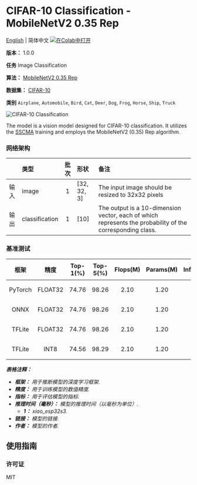 # CIFAR-10 Classification - MobileNetV2 0.35 Rep

[English](../en/CIFAR-10_Classification_MobileNetV2_0.35_Rep_32.md) | 简体中文 [![在Colab中打开](https://colab.research.google.com/assets/colab-badge.svg)](https://colab.research.google.com/github/seeed-studio/sscma-model-zoo/blob/refactor-auto-generate/notebooks/zh_CN/CIFAR-10_Classification_MobileNetV2_0.35_Rep_32.ipynb)

**版本：** 1.0.0

**任务** Image Classification

**算法：** [MobileNetV2 0.35 Rep](configs/classification/mobnetv2_0.35_rep_1bx16_300e_cifar10.py)

**数据集：** [CIFAR-10](https://www.cs.toronto.edu/~kriz/cifar.html)

**类别** `Airplane`, `Automobile`, `Bird`, `Cat`, `Deer`, `Dog`, `Frog`, `Horse`, `Ship`, `Truck`

![CIFAR-10 Classification](https://files.seeedstudio.com/sscma/static/cifar10_cls_0_35.png)

The model is a vision model designed for CIFAR-10 classification. It utilizes the [SSCMA](https://github.com/Seeed-Studio/SSCMA) training and employs the MobileNetV2 (0.35) Rep algorithm.

### 网络架构

|      | 类型           |  批次  | 形状        | 备注                                                                                                      |
|:-----|:---------------|:------:|:------------|:----------------------------------------------------------------------------------------------------------|
| 输入 | image          |   1    | [32, 32, 3] | The input image should be resized to 32x32 pixels                                                         |
| 输出 | classification |   1    | [10]        | The output is a 10-dimension vector, each of which represents the probability of the corresponding class. |
### 基准测试

|  框架   |  精度   |  Top-1(%)  |  Top-5(%)  |  Flops(M)  |  Params(M)  |  Inference(ms)   |                                                                                   下载                                                                                    |     作者     |
|:-------:|:-------:|:----------:|:----------:|:----------:|:-----------:|:----------------:|:-------------------------------------------------------------------------------------------------------------------------------------------------------------------------:|:------------:|
| PyTorch | FLOAT32 |   74.76    |   98.26    |    2.10    |    1.20     |        -         |  [链接](https://files.seeedstudio.com/sscma/model_zoo/classification/models/cifar10/mobilenetv2_0.35_cifar10_float32_sha1_229a650d3d6352349bbe09f27120b0ffaea03154.pth)   | Seeed Studio |
|  ONNX   | FLOAT32 |   74.76    |   98.26    |    2.10    |    1.20     |        -         |  [链接](https://files.seeedstudio.com/sscma/model_zoo/classification/models/cifar10/mobilenetv2_0.35_cifar10_float32_sha1_5de550613080ddb9e9c48917abae402b72fb1f7c.onnx)  | Seeed Studio |
| TFLite  | FLOAT32 |   74.76    |   98.26    |    2.10    |    1.20     |        -         | [链接](https://files.seeedstudio.com/sscma/model_zoo/classification/models/cifar10/mobilenetv2_0.35_cifar10_float32_sha1_8573efa98eb573ce709d0eeef97cac84a4a54442.tflite) | Seeed Studio |
| TFLite  |  INT8   |   74.56    |   98.29    |    2.10    |    1.20     | 13<sup>(1)</sup> |  [链接](https://files.seeedstudio.com/sscma/model_zoo/classification/models/cifar10/mobilenetv2_0.35_cifar10_int8_sha1_84561285cfef22718d41b93f81853143746293d8.tflite)   | Seeed Studio |

***表格注释：***

- ***框架：** 用于推断模型的深度学习框架.*
- ***精度：** 用于训练模型的数值精度.*
- ***指标：** 用于评估模型的指标.*
- ***推理时间（毫秒）：** 模型的推理时间（以毫秒为单位）.*
  - ***1：** xiao_esp32s3.*
- ***链接：** 模型的链接.*
- ***作者：** 模型的作者.*

## 使用指南

### 许可证

MIT

